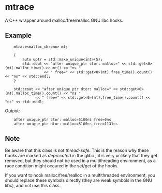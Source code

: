 mtrace
======
A C++ wrapper around malloc/free/realloc GNU libc hooks.


Example
-------
```
    mtrace<malloc_chrono> mt;

    {
        auto uptr = std::make_unique<int>(5);
        std::cout << "after unique_ptr ctor: malloc=" << std::get<0>(mt).malloc_time().count() << "ns "
                  << " free=" << std::get<0>(mt).free_time().count() << "ns" << std::endl;
    }

    std::cout << "after unique_ptr dtor: malloc=" << std::get<0>(mt).malloc_time().count() << "ns "
              << " free=" << std::get<0>(mt).free_time().count() << "ns" << std::endl;
```

Output:

```
    after unique_ptr ctor: malloc=5100ns free=0ns
    after unique_ptr dtor: malloc=5100ns free=1131ns
```


Note
----
Be aware that this class is not *thread-safe*. This is the reason why these hooks are marked as *deprecated* in the glibc ; it is very unlikely that they get removed, but they should not be used in a multithreading environment, as a race condition might occured in the set/get of the hooks.

If you want to hook malloc/free/realloc in a multithreaded environment, you should replace these symbols directly (they are weak symbols in the GNU libc), and not use this class.
